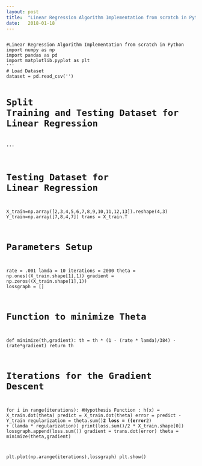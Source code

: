```yaml
---
layout: post
title:  "Linear Regression Algorithm Implementation from scratch in Python"
date:   2018-01-18
---
```

<code>
#Linear Regression Algorithm Implementation from scratch in Python
import numpy as np
import pandas as pd
import matplotlib.pyplot as plt
'''
# Load Dataset
dataset = pd.read_csv('')

# Split Training  and Testing Dataset for Linear Regression


'''
# Testing  Dataset for Linear Regression
X_train=np.array([2,3,4,5,6,7,8,9,10,11,12,13]).reshape(4,3)
Y_train=np.array([7,8,4,7])
trans = X_train.T

# Parameters Setup
rate = .001
lamda = 10
iterations = 2000
theta = np.ones((X_train.shape[1],1))
gradient = np.zeros((X_train.shape[1],1))
lossgraph = []

# Function to minimize Theta
def minimize(th,gradient):
    th = th * (1 - (rate * lamda)/384) - (rate*gradient)
    return th

# Iterations for the Gradient Descent
for i in range(iterations):
     #Hypothesis Function : h(x) = X_train.dot(theta)
     predict = X_train.dot(theta)
     error = predict - Y_train
     regularization = theta.sum()**2
     loss = ((error**2) + (lamda * regularization))
     print(loss.sum()/2 * X_train.shape[0])
     lossgraph.append(loss.sum())
     gradient = trans.dot(error)
     theta = minimize(theta,gradient)

plt.plot(np.arange(iterations),lossgraph)
plt.show()
</code>
